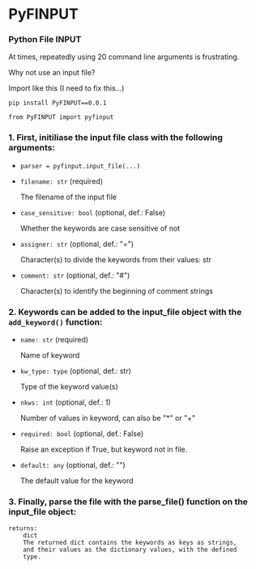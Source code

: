# PyFINPUT
### Python File INPUT
At times, repeatedly using 20 command line arguments is frustrating.

Why not use an input file?

Import like this (I need to fix this...)

`pip install PyFINPUT==0.0.1`

`from PyFINPUT import pyfinput`

### 1. First, initiliase the input file class with the following arguments:

* `parser = pyfinput.input_file(...)`

* `filename: str` (required)
    
    The filename of the input file
* `case_sensitive: bool` (optional, def.: False)
 
    Whether the keywords are case sensitive of not
* `assigner: str` (optional, def.: "=")

    Character(s) to divide the keywords from their values: str
* `comment: str` (optional, def.: "#")
        
   Character(s) to identify the beginning of comment strings

### 2. Keywords can be added to the input_file object with the `add_keyword()` function:

* `name: str` (required)
   
   Name of keyword
* `kw_type: type` (optional, def.: str)
   
   Type of the keyword value(s)
* `nkws: int` (optional, def.: 1)
        
  Number of values in keyword, can also be "\*" or "+"
* `required: bool` (optional, def.: False)
  
  Raise an exception if True, but keyword not in file.
* `default: any` (optional, def.: "")
  
  The default value for the keyword


### 3. Finally, parse the file with the parse_file() function on the input_file object:
    returns:
        dict
        The returned dict contains the keywords as keys as strings,
        and their values as the dictionary values, with the defined
        type.